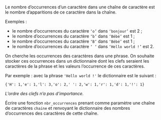 Le nombre d’occurrences d’un caractère dans une chaîne de caractère est le nombre
d’apparitions de ce caractère dans la chaîne.

Exemples :

- le nombre d’occurrences du caractère `‘o’` dans `‘bonjour’` est 2 ;
- le nombre d’occurrences du caractère `‘b’` dans `‘Bébé’` est 1 ;
- le nombre d’occurrences du caractère `‘B’` dans `‘Bébé’` est 1 ;
- le nombre d’occurrences du caractère `‘ ‘` dans `‘Hello world !’` est 2.

On cherche les occurrences des caractères dans une phrase. On souhaite stocker ces
occurrences dans un dictionnaire dont les clefs seraient les caractères de la phrase et
les valeurs l’occurrence de ces caractères.


Par exemple : avec la phrase `'Hello world !'` le dictionnaire est le suivant :

`{'H': 1,'e': 1,'l': 3,'o': 2,' ': 2,'w': 1,'r': 1,'d': 1,'!': 1}`

*L’ordre des clefs n’a pas d’importance.*

Écrire une fonction `nbr_occurrences` prenant comme paramètre une chaîne de
caractères `chaine` et renvoyant le dictionnaire des nombres d’occurrences des
caractères de cette chaîne.